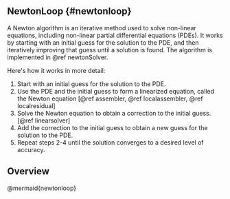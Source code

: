 ## NewtonLoop {#newtonloop}
<!-- @page newtonLoop Newton Loop -->

A Newton algorithm is an iterative method used to solve non-linear equations, including non-linear partial differential equations (PDEs). It works by starting with an initial guess for the solution to the PDE, and then iteratively improving that guess until a solution is found. The algorithm is implemented in @ref newtonSolver.

Here's how it works in more detail:

1. Start with an initial guess for the solution to the PDE.
2. Use the PDE and the initial guess to form a linearized equation, called the Newton equation [@ref assembler, @ref localassembler, @ref localresidual]
3. Solve the Newton equation to obtain a correction to the initial guess.[@ref linearsolver]
4. Add the correction to the initial guess to obtain a new guess for the solution to the PDE.
5. Repeat steps 2-4 until the solution converges to a desired level of accuracy.

## Overview

@mermaid{newtonloop}
